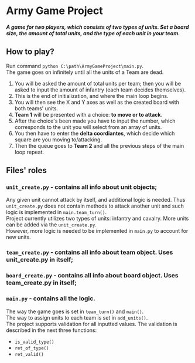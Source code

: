 # Army Game Project

***A game for two players, which consists of two types of units.
Set a board size, the amount of total units, and the type of each unit in your team.***

## How to play?

Run command `python C:\path\ArmyGameProject\main.py`.  
The game goes on infinitely until all the units of a Team are dead.

1. You will be asked the amount of total units per team; 
then you will be asked to input the amount of infantry (each team decides themselves).  
1. This is the end of initialization, and where the main loop begins.
1. You will then see the X and Y axes as well as the created board with both teams' units.    
1. **Team 1** will be presented with a choice: **to move or to attack**.
1. After the choice's been made you have to input the number, 
which corresponds to the unit you will select from an array of units.  
1. You then have to enter the **delta coordiantes**, which decide which square are you
moving to/attacking.  
1. Then the queue goes to **Team 2** and all the previous steps of the main loop repeat.


## Files' roles

### `unit_create.py` - contains all info about unit objects;

Any given unit cannot attack by itself, and additional logic is needed. Thus `unit_create.py`
does not contain methods to attack another unit and such logic is implemented in `main.team_turn()`.  
Project currently utilizes two types of units: infantry and cavalry.
More units can be added via the `unit_create.py`.  
However, more logic is needed to be implemented in `main.py` to account for new units.

### `team_create.py` - contains all info about team object. Uses unit_create.py in itself;


### `board_create.py` - contains all info about board object. Uses team_create.py in itself;


### `main.py` - contains all the logic. 

The way the game goes is set in `team_turn()` and `main()`.  
The way to assign units to each team is set in `add_units()`.  
The project supports validation for all inputted values. 
The validation is described in the next three functions:  
* `is_valid_type()`
* `ret_of_type()`
* `ret_valid()`
